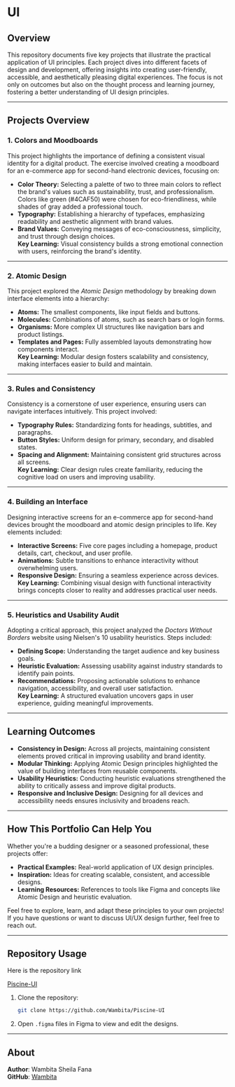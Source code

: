 # UI 


## **Overview**
This repository documents five key projects that illustrate the practical application of UI principles. Each project dives into different facets of design and development, offering insights into creating user-friendly, accessible, and aesthetically pleasing digital experiences. The focus is not only on outcomes but also on the thought process and learning journey, fostering a better understanding of UI design principles.

---

## **Projects Overview**

### 1. **Colors and Moodboards**
This project highlights the importance of defining a consistent visual identity for a digital product. The exercise involved creating a moodboard for an e-commerce app for second-hand electronic devices, focusing on:
- **Color Theory:** Selecting a palette of two to three main colors to reflect the brand's values such as sustainability, trust, and professionalism. Colors like green (#4CAF50) were chosen for eco-friendliness, while shades of gray added a professional touch.
- **Typography:** Establishing a hierarchy of typefaces, emphasizing readability and aesthetic alignment with brand values.
- **Brand Values:** Conveying messages of eco-consciousness, simplicity, and trust through design choices.  
**Key Learning:** Visual consistency builds a strong emotional connection with users, reinforcing the brand's identity.

---

### 2. **Atomic Design**
This project explored the *Atomic Design* methodology by breaking down interface elements into a hierarchy:
- **Atoms:** The smallest components, like input fields and buttons.
- **Molecules:** Combinations of atoms, such as search bars or login forms.
- **Organisms:** More complex UI structures like navigation bars and product listings.
- **Templates and Pages:** Fully assembled layouts demonstrating how components interact.  
**Key Learning:** Modular design fosters scalability and consistency, making interfaces easier to build and maintain.

---

### 3. **Rules and Consistency**
Consistency is a cornerstone of user experience, ensuring users can navigate interfaces intuitively. This project involved:
- **Typography Rules:** Standardizing fonts for headings, subtitles, and paragraphs.
- **Button Styles:** Uniform design for primary, secondary, and disabled states.
- **Spacing and Alignment:** Maintaining consistent grid structures across all screens.  
**Key Learning:** Clear design rules create familiarity, reducing the cognitive load on users and improving usability.

---

### 4. **Building an Interface**
Designing interactive screens for an e-commerce app for second-hand devices brought the moodboard and atomic design principles to life. Key elements included:
- **Interactive Screens:** Five core pages including a homepage, product details, cart, checkout, and user profile.
- **Animations:** Subtle transitions to enhance interactivity without overwhelming users.
- **Responsive Design:** Ensuring a seamless experience across devices.  
**Key Learning:** Combining visual design with functional interactivity brings concepts closer to reality and addresses practical user needs.

---

### 5. **Heuristics and Usability Audit**
Adopting a critical approach, this project analyzed the *Doctors Without Borders* website using Nielsen's 10 usability heuristics. Steps included:
- **Defining Scope:** Understanding the target audience and key business goals.
- **Heuristic Evaluation:** Assessing usability against industry standards to identify pain points.
- **Recommendations:** Proposing actionable solutions to enhance navigation, accessibility, and overall user satisfaction.  
**Key Learning:** A structured evaluation uncovers gaps in user experience, guiding meaningful improvements.

---

## **Learning Outcomes**
- **Consistency in Design:** Across all projects, maintaining consistent elements proved critical in improving usability and brand identity.
- **Modular Thinking:** Applying Atomic Design principles highlighted the value of building interfaces from reusable components.
- **Usability Heuristics:** Conducting heuristic evaluations strengthened the ability to critically assess and improve digital products.
- **Responsive and Inclusive Design:** Designing for all devices and accessibility needs ensures inclusivity and broadens reach.

---

## **How This Portfolio Can Help You**
Whether you're a budding designer or a seasoned professional, these projects offer:
- **Practical Examples:** Real-world application of UX design principles.
- **Inspiration:** Ideas for creating scalable, consistent, and accessible designs.
- **Learning Resources:** References to tools like Figma and concepts like Atomic Design and heuristic evaluation.

Feel free to explore, learn, and adapt these principles to your own projects! If you have questions or want to discuss UI/UX design further, feel free to reach out.

---

## Repository Usage

Here is the repository link

[Piscine-UI](https://github.com/Wambita/Piscine-UI)


1. Clone the repository:
   ```bash
   git clone https://github.com/Wambita/Piscine-UI
   ```
2. Open `.figma` files in Figma to view and edit the designs.

---

## About
**Author**: Wambita Sheila Fana  
**GitHub**: [Wambita](https://github.com/Wambita)  
